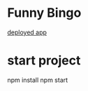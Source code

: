 # Funny Bingo

[deployed app](https://alissa9090.github.io/funny-bingo/build/)

# start project

npm install
npm start

